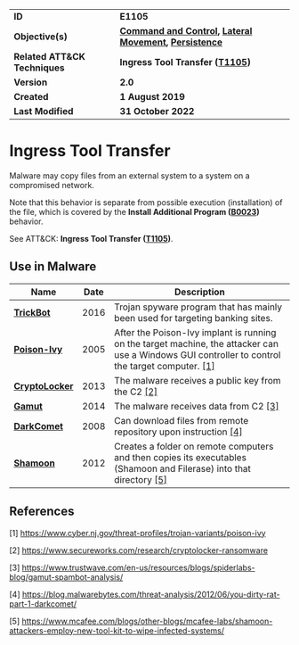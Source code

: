 <table>
<tr>
<td><b>ID</b></td>
<td><b>E1105</b></td>
</tr>
<tr>
<td><b>Objective(s)</b></td>
<td><b><a href="../command-and-control">Command and Control</a>, <a href="../lateral-movement">Lateral Movement</a>, <a href="../persistence">Persistence</a></b></td>
</tr>
<tr>
<td><b>Related ATT&CK Techniques</b></td>
<td><b>Ingress Tool Transfer (<a href="https://attack.mitre.org/techniques/T1105/">T1105</a>)</b></td>
</tr>
<tr>
<td><b>Version</b></td>
<td><b>2.0</b></td>
</tr>
<tr>
<td><b>Created</b></td>
<td><b>1 August 2019</b></td>
</tr>
<tr>
<td><b>Last Modified</b></td>
<td><b>31 October 2022</b></td>
</tr>
</table>


Ingress Tool Transfer
================
Malware may copy files from an external system to a system on a compromised network. 

Note that this behavior is separate from possible execution (installation) of the file, which is covered by the **Install Additional Program ([B0023](../execution/install-additional-program.md))** behavior. 

See ATT&CK: **Ingress Tool Transfer ([T1105](https://attack.mitre.org/techniques/T1105/))**.

## Use in Malware

|Name|Date|Description|
|---|---|---|
|[**TrickBot**](../xample-malware/trickbot.md)|2016|Trojan spyware program that has mainly been used for targeting banking sites.|
|[**Poison-Ivy**](../xample-malware/poison-ivy.md)|2005|After the Poison-Ivy implant is running on the target machine, the attacker can use a Windows GUI controller to control the target computer. [[1]](#1)|
|[**CryptoLocker**](../xample-malware/cryptolocker.md)|2013|The malware receives a public key from the C2 [[2]](#2)|
|[**Gamut**](../xample-malware/gamut.md)|2014|The malware receives data from C2 [[3]](#3)|
|[**DarkComet**](../xample-malware/dark-comet.md)|2008|Can download files from remote repository upon instruction  [[4]](#4)|
|[**Shamoon**](../xample-malware/shamoon.md)|2012|Creates a folder on remote computers and then copies its executables (Shamoon and Filerase) into that directory  [[5]](#5)|

## References

<a name="1">[1]</a> https://www.cyber.nj.gov/threat-profiles/trojan-variants/poison-ivy

<a name="2">[2]</a> https://www.secureworks.com/research/cryptolocker-ransomware

<a name="3">[3]</a> https://www.trustwave.com/en-us/resources/blogs/spiderlabs-blog/gamut-spambot-analysis/

<a name="4">[4]</a> https://blog.malwarebytes.com/threat-analysis/2012/06/you-dirty-rat-part-1-darkcomet/

<a name="5">[5]</a> https://www.mcafee.com/blogs/other-blogs/mcafee-labs/shamoon-attackers-employ-new-tool-kit-to-wipe-infected-systems/
